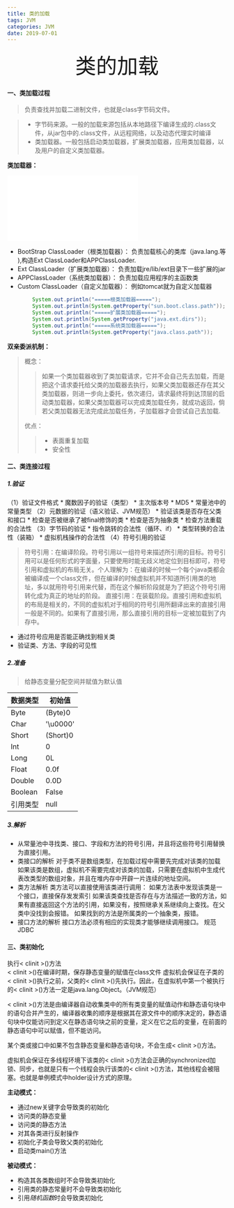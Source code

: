 ```yaml
---
title: 类的加载
tags: JVM
categories: JVM
date: 2019-07-01
---
```


<div align='center' ><font size='70'>类的加载</font></div>

#### 一、类加载过程 ####
>负责查找并加载二进制文件，也就是class字节码文件。

>* 字节码来源。一般的加载来源包括从本地路径下编译生成的.class文件，从jar包中的.class文件，从远程网络，以及动态代理实时编译
>* 类加载器。一般包括启动类加载器，扩展类加载器，应用类加载器，以及用户的自定义类加载器。

**类加载器：**

![Diagram](./attachments/1553931903693.drawio.html)


* BootStrap ClassLoader（根类加载器）：
	负责加载核心的类库（java.lang.等   ),构造Ext ClassLoader和APPClassLoader.
* Ext ClassLoader（扩展类加载器）：
	负责加载jre/lib/ext目录下一些扩展的jar
* APPClassLoader（系统类加载器）：
	负责加载应用程序的主函数类
* Custom ClassLoader（自定义加载器）：
	例如tomcat就为自定义加载器
	
``` java
		System.out.println("=====根类加载器=====");
		System.out.println(System.getProperty("sun.boot.class.path"));
		System.out.println("=====扩展类加载器=====");
		System.out.println(System.getProperty("java.ext.dirs"));
		System.out.println("=====系统类加载器=====");
		System.out.println(System.getProperty("java.class.path"));
```
**双亲委派机制：**
>概念：
>>如果一个类加载器收到了类加载请求，它并不会自己先去加载，而是把这个请求委托给父类的加载器去执行，如果父类加载器还存在其父类加载器，则进一步向上委托，依次递归，请求最终将到达顶层的启动类加载器，如果父类加载器可以完成类加载任务，就成功返回，倘若父类加载器无法完成此加载任务，子加载器才会尝试自己去加载.
>
>优点：
>>* 表面重复加载
>>* 安全性




#### 二、类连接过程 ####

##### 1.验证 #####
（1）验证文件格式
	* 魔数因子的验证（类型）
	* 主次版本号
	* MD5
	* 常量池中的常量类型
（2）元数据的验证（语义验证、JVM规范）
	* 验证该类是否存在父类和接口
	* 检查是否被继承了被final修饰的类
	* 检查是否为抽象类
	* 检查方法重载的合法性
（3）字节码的验证
	* 指令跳转的合法性（循环、if）
	* 类型转换的合法性（装箱）
	* 虚拟机栈操作的合法性
（4）符号引用的验证
>符号引用：在编译阶段。符号引用以一组符号来描述所引用的目标。符号引用可以是任何形式的字面量，只要使用时能无歧义地定位到目标即可，符号引用和虚拟机的布局无关。个人理解为：在编译的时候一个每个java类都会被编译成一个class文件，但在编译的时候虚拟机并不知道所引用类的地址，多以就用符号引用来代替，而在这个解析阶段就是为了把这个符号引用转化成为真正的地址的阶段。
>直接引用：在装载阶段。直接引用和虚拟机的布局是相关的，不同的虚拟机对于相同的符号引用所翻译出来的直接引用一般是不同的。如果有了直接引用，那么直接引用的目标一定被加载到了内存中。


* 通过符号应用是否能正确找到相关类
* 验证类、方法、字段的可见性

##### 2.准备 #####
>给静态变量分配空间并赋值为默认值

| 数据类型 | 初始值  |
| -------- | -------- |
| Byte     | (Byte)0  |
| Char     | '\u0000' |
| Short    | (Short)0 |
| Int      | 0        |
| Long     | 0L       |
| Float    | 0.0f     |
| Double   | 0.0D     |
| Boolean  | False    |
| 引用类型 |  null  |

##### 3.解析 #####
* 从常量池中寻找类、接口、字段和方法的符号引用，并且将这些符号引用替换为直接引用。
* 类接口的解析
	对于类不是数组类型，在加载过程中需要先完成对该类的加载
	如果该类是数组，虚拟机不需要完成对该类的加载，只需要在虚拟机中生成代表改类型的数组对象，并且在堆内存中开辟一片连续的地址空间。
* 类方法解析
  类方法可以直接使用该类进行调用：
  如果方法表中发现该类是一个接口，直接保存发发索引
  如果该类查找是否存在与方法描述一致的方法，如果有直接返回这个方法的引用，如果没有，按照继承关系继续向上查找。在父类中没找到会报错。
  如果找到的方法是所属类的一个抽象类，报错。
* 接口方法的解析
	接口方法必须有相应的实现类才能够继续调用接口。
	规范
	JDBC
  


#### 三、类初始化 ####
执行< clinit >()方法   
< clinit >()在编译时期，保存静态变量的赋值在class文件
虚拟机会保证在子类的< clinit >()执行之前，父类的< clinit >()先执行。因此，在虚拟机中第一个被执行的< clinit >()方法一定是java.lang.Object。（JVM规范）

< clinit >()方法是由编译器自动收集类中的所有类变量的赋值动作和静态语句块中的语句合并产生的，编译器收集的顺序是根据其在源文件中的顺序决定的，静态语句块中仅能访问到定义在静态语句块之前的变量，定义在它之后的变量，在前面的静态语句中可以赋值，但不能访问。

某个类或接口中如果不包含静态变量和静态语句块，不会生成< clinit >()方法。

虚拟机会保证在多线程环境下该类的< clinit >()方法会正确的synchronized加锁、同步，也就是只有一个线程会执行该类的< clinit >()方法，其他线程会被阻塞。也就是单例模式中holder设计方式的原理。

**主动模式：**
* 通过new关键字会导致类的初始化
* 访问类的静态变量
* 访问类的静态方法
* 对其各类进行反射操作
* 初始化子类会导致父类的初始化
* 启动类main()方法

**被动模式：**
* 构造其各类数组时不会导致类初始化
* 引用类的静态常量时不会导致类初始化
* 引用*随机函数*时会导致类初始化
